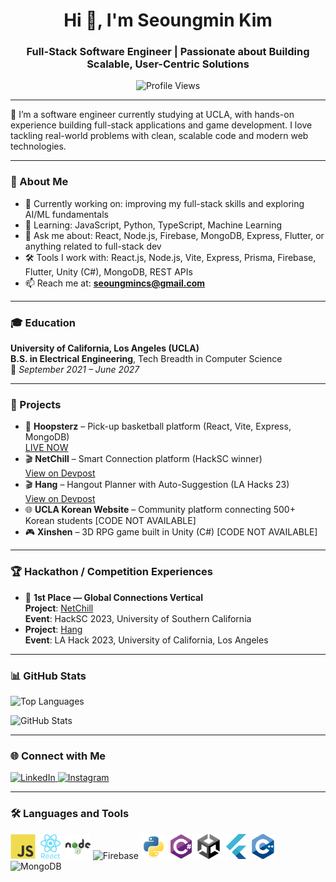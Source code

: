 <h1 align="center">Hi 👋, I'm Seoungmin Kim</h1>
<h3 align="center">Full-Stack Software Engineer | Passionate about Building Scalable, User-Centric Solutions</h3>

<p align="center">
  <img src="https://komarev.com/ghpvc/?username=ericseoungminkim&label=Profile%20views&color=0e75b6&style=flat" alt="Profile Views" />
</p>

---

🚀 I’m a software engineer currently studying at UCLA, with hands-on experience building full-stack applications and game development. I love tackling real-world problems with clean, scalable code and modern web technologies.

---

### 💼 About Me
- 🔭 Currently working on: improving my full-stack skills and exploring AI/ML fundamentals  
- 🌱 Learning: JavaScript, Python, TypeScript, Machine Learning  
- 💬 Ask me about: React, Node.js, Firebase, MongoDB, Express, Flutter, or anything related to full-stack dev  
- 🛠️ Tools I work with: React.js, Node.js, Vite, Express, Prisma, Firebase, Flutter, Unity (C#), MongoDB, REST APIs  
- 📫 Reach me at: **seoungmincs@gmail.com**

---

### 🎓 Education
**University of California, Los Angeles (UCLA)**  
**B.S. in Electrical Engineering**, Tech Breadth in Computer Science  
📅 *September 2021 – June 2027*

---

### 🔗 Projects
- 🏀 **Hoopsterz** – Pick-up basketball platform (React, Vite, Express, MongoDB)  
  [LIVE NOW](https://hoopsterz.vercel.app/)
- 🎬 **NetChill** – Smart Connection platform (HackSC winner)  
  [View on Devpost](https://devpost.com/software/netchill)
- 🎬 **Hang** – Hangout Planner with Auto-Suggestion (LA Hacks 23)  
  [View on Devpost](https://devpost.com/software/hang-h8mecf)
- 🌐 **UCLA Korean Website** – Community platform connecting 500+ Korean students
  [CODE NOT AVAILABLE]
- 🎮 **Xinshen** – 3D RPG game built in Unity (C#)
  [CODE NOT AVAILABLE]

---

### 🏆 Hackathon / Competition Experiences
- 🥇 **1st Place — Global Connections Vertical**  
  **Project**: [NetChill](https://devpost.com/software/netchill)  
  **Event**: HackSC 2023, University of Southern California
- **Project**: [Hang](https://devpost.com/software/hang-h8mecf)  
  **Event**: LA Hack 2023, University of California, Los Angeles

---

### 📊 GitHub Stats
<p align="left">
  <img src="https://github-readme-stats.vercel.app/api/top-langs?username=ericseoungminkim&show_icons=true&locale=en&layout=compact" alt="Top Languages" />
</p>

<p align="left">
  <img src="https://github-readme-stats.vercel.app/api?username=ericseoungminkim&show_icons=true&locale=en" alt="GitHub Stats" />
</p>

---

### 🌐 Connect with Me

<p align="left">
  <a href="https://www.linkedin.com/in/seoungmin-kim-400597222/" target="blank">
    <img src="https://raw.githubusercontent.com/rahuldkjain/github-profile-readme-generator/master/src/images/icons/Social/linked-in-alt.svg" alt="LinkedIn" height="30" width="40" />
  </a>
  <a href="https://instagram.com/seoungmin.kim" target="blank">
    <img src="https://raw.githubusercontent.com/rahuldkjain/github-profile-readme-generator/master/src/images/icons/Social/instagram.svg" alt="Instagram" height="30" width="40" />
  </a>
</p>

---

### 🛠 Languages and Tools

<p align="left">
  <img src="https://raw.githubusercontent.com/devicons/devicon/master/icons/javascript/javascript-original.svg" alt="JavaScript" width="40" height="40" />
  <img src="https://raw.githubusercontent.com/devicons/devicon/master/icons/react/react-original-wordmark.svg" alt="React" width="40" height="40" />
  <img src="https://raw.githubusercontent.com/devicons/devicon/master/icons/nodejs/nodejs-original-wordmark.svg" alt="Node.js" width="40" height="40" />
  <img src="https://www.vectorlogo.zone/logos/firebase/firebase-icon.svg" alt="Firebase" width="40" height="40" />
  <img src="https://raw.githubusercontent.com/devicons/devicon/master/icons/python/python-original.svg" alt="Python" width="40" height="40" />
  <img src="https://raw.githubusercontent.com/devicons/devicon/master/icons/csharp/csharp-original.svg" alt="C#" width="40" height="40" />
  <img src="https://raw.githubusercontent.com/devicons/devicon/master/icons/unity/unity-original.svg" alt="Unity" width="40" height="40" />
  <img src="https://raw.githubusercontent.com/devicons/devicon/master/icons/flutter/flutter-original.svg" alt="Flutter" width="40" height="40" />
  <img src="https://raw.githubusercontent.com/devicons/devicon/master/icons/cplusplus/cplusplus-original.svg" alt="C++" width="40" height="40" />
  <img src="https://www.vectorlogo.zone/logos/mongodb/mongodb-icon.svg" alt="MongoDB" width="40" height="40" />
</p>
